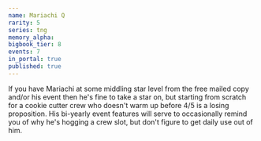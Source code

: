 ```yaml
---
name: Mariachi Q
rarity: 5
series: tng
memory_alpha:
bigbook_tier: 8
events: 7
in_portal: true
published: true
---
```


If you have Mariachi at some middling star level from the free mailed copy and/or his event then he's fine to take a star on, but starting from scratch for a cookie cutter crew who doesn't warm up before 4/5 is a losing proposition. His bi-yearly event features will serve to occasionally remind you of why he's hogging a crew slot, but don't figure to get daily use out of him.
